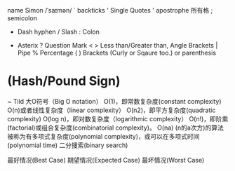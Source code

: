 

name Simon /ˈsaɪmən/
` backticks
' Single Quotes
' apostrophe 所有格
; semicolon
- Dash hyphen
/ Slash
: Colon
* Asterix
? Question Mark
< > Less than/Greater than, Angle Brackets
| Pipe
% Percentage
( ) Brackets (Curly or Sqaure too.) or parenthesis
# (Hash/Pound Sign)
~ Tild
大O符号（Big O notation）
O(1)，即常数复杂度(constant complexity)
O(n)或者线性复杂度（linear complexity）
O(n2)，即平方复杂度(quadratic complexity)
O(log n)，即对数复杂度（logarithmic complexity）
O(n!)，即阶乘(factorial)或组合复杂度(combinatorial complexity)。
O(na) (n的a次方)的算法被称为有多项式复杂度(polynomial complexity)，或可以在多项式时间(polynomial time)
二分搜索(binary search)

最好情况(Best Case)
期望情况(Expected Case)
最坏情况(Worst Case)
